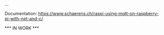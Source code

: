 ...

Documentation: https://www.schaerens.ch/raspi-using-mqtt-on-raspberry-pi-with-net-and-c/

*** IN WORK ***
